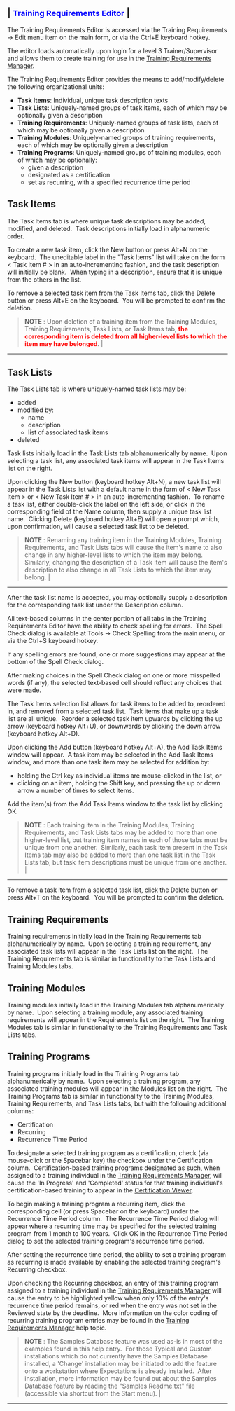 | <font size="4" color="#0000FF"><b>Training Requirements Editor</b></font> |
-----

The Training Requirements Editor is accessed via the Training Requirements -&gt; Edit menu item on the main form, or via the Ctrl+E keyboard hotkey.

The editor loads automatically upon login for a level 3 Trainer/Supervisor and allows them to create training for use in the [Training Requirements Manager](<tdmanage.md>).

The Training Requirements Editor provides the means to add/modify/delete the following organizational units:

- **Task Items**: Individual, unique task description texts
- **Task Lists**: Uniquely-named groups of task items, each of which may be optionally given a description
- **Training Requirements**: Uniquely-named groups of task lists, each of which may be optionally given a description
- **Training Modules**: Uniquely-named groups of training requirements, each of which may be optionally given a description
- **Training Programs**: Uniquely-named groups of training modules, each of which may be optionally:
    - given a description
    - designated as a certification
    - set as recurring, with a specified recurrence time period

## Task Items

The Task Items tab is where unique task descriptions may be added, modified, and deleted.&nbsp; Task descriptions initially load in alphanumeric order.

To create a new task item, click the New button or press Alt+N on the keyboard.&nbsp; The uneditable label in the "Task Items" list will take on the form &lt; Task Item # &gt; in an auto-incrementing fashion, and the task description will initially be blank.&nbsp; When typing in a description, ensure that it is unique from the others in the list.

To remove a selected task item from the Task Items tab, click the Delete button or press Alt+E on the keyboard.&nbsp; You will be prompted to confirm the deletion.

> **NOTE** : Upon deletion of a training item from the Training Modules, Training Requirements, Task Lists, or Task Items tab, <font color="#FF0000"><b>the corresponding item is deleted from all higher-level lists to which the item may have belonged</b></font>. |
-----

## Task Lists

The Task Lists tab is where uniquely-named task lists may be:

- added
- modified by:
    - name
    - description
    - list of associated task items
- deleted

Task lists initially load in the Task Lists tab alphanumerically by name.&nbsp; Upon selecting a task list, any associated task items will appear in the Task Items list on the right.

Upon clicking the New button (keyboard hotkey Alt+N), a new task list will appear in the Task Lists list with a default name in the form of &lt; New Task Item &gt; or &lt; New Task Item # &gt; in an auto-incrementing fashion.&nbsp; To rename a task list, either double-click the label on the left side, or click in the corresponding field of the Name column, then supply a unique task list name.&nbsp; Clicking Delete (keyboard hotkey Alt+E) will open a prompt which, upon confirmation, will cause a selected task list to be deleted.

> **NOTE** : Renaming any training item in the Training Modules, Training Requirements, and Task Lists tabs will cause the item's name to also change in any higher-level lists to which the item may belong.&nbsp; Similarly, changing the description of a Task Item will cause the item's description to also change in all Task Lists to which the item may belong. |
-----

After the task list name is accepted, you may optionally supply a description for the corresponding task list under the Description column.

All text-based columns in the center portion of all tabs in the Training Requirements Editor have the ability to check spelling for errors.&nbsp; The Spell Check dialog is available at Tools -&gt; Check Spelling from the main menu, or via the Ctrl+S keyboard hotkey.

If any spelling errors are found, one or more suggestions may appear at the bottom of the Spell Check dialog.

After making choices in the Spell Check dialog on one or more misspelled words (if any), the selected text-based cell should reflect any choices that were made.

The Task Items selection list allows for task items to be added to, reordered in, and removed from a selected task list.&nbsp; Task items that make up a task list are all unique.&nbsp; Reorder a selected task item upwards by clicking the up arrow (keyboard hotkey Alt+U), or downwards by clicking the down arrow (keyboard hotkey Alt+D).

Upon clicking the Add button (keyboard hotkey Alt+A), the Add Task Items window will appear.&nbsp; A task item may be selected in the Add Task Items window, and more than one task item may be selected for addition by:

- holding the Ctrl key as individual items are mouse-clicked in the list, or
- clicking on an item, holding the Shift key, and pressing the up or down arrow a number of times to select items.

Add the item(s) from the Add Task Items window to the task list by clicking OK.

> **NOTE** : Each training item in the Training Modules, Training Requirements, and Task Lists tabs may be added to more than one higher-level list, but training item names in each of those tabs must be unique from one another.&nbsp; Similarly, each task item present in the Task Items tab may also be added to more than one task list in the Task Lists tab, but task item descriptions must be unique from one another. |
-----

To remove a task item from a selected task list, click the Delete button or press Alt+T on the keyboard.&nbsp; You will be prompted to confirm the deletion.

## Training Requirements

Training requirements initially load in the Training Requirements tab alphanumerically by name.&nbsp; Upon selecting a training requirement, any associated task lists will appear in the Task Lists list on the right.&nbsp; The Training Requirements tab is similar in functionality to the Task Lists and Training Modules tabs.

## Training Modules

Training modules initially load in the Training Modules tab alphanumerically by name.&nbsp; Upon selecting a training module, any associated training requirements will appear in the Requirements list on the right.&nbsp; The Training Modules tab is similar in functionality to the Training Requirements and Task Lists tabs.

## Training Programs

Training programs initially load in the Training Programs tab alphanumerically by name.&nbsp; Upon selecting a training program, any associated training modules will appear in the Modules list on the right.&nbsp; The Training Programs tab is similar in functionality to the Training Modules, Training Requirements, and Task Lists tabs, but with the following additional columns:

- Certification
- Recurring
- Recurrence Time Period

To designate a selected training program as a certification, check (via mouse-click or the Spacebar key) the checkbox under the Certification column.&nbsp; Certification-based training programs designated as such, when assigned to a training individual in the [Training Requirements Manager](<tdmanage.md>), will cause the 'In Progress' and 'Completed' status for that training individual's certification-based training to appear in the [Certification Viewer](<tdcert.md>).

To begin making a training program a recurring item, click the corresponding cell (or press Spacebar on the keyboard) under the Recurrence Time Period column.&nbsp; The Recurrence Time Period dialog will appear where a recurring time may be specified for the selected training program from 1 month to 100 years.&nbsp; Click OK in the Recurrence Time Period dialog to set the selected training program's recurrence time period.

After setting the recurrence time period, the ability to set a training program as recurring is made available by enabling the selected training program's Recurring checkbox.

Upon checking the Recurring checkbox, an entry of this training program assigned to a training individual in the [Training Requirements Manager](<tdmanage.md>) will cause the entry to be highlighted yellow when only 10% of the entry's recurrence time period remains, or red when the entry was not set in the Reviewed state by the deadline.&nbsp; More information on the color coding of recurring training program entries may be found in the [Training Requirements Manager](<tdmanage.md>) help topic.

> **NOTE** : The Samples Database feature was used as-is in most of the examples found in this help entry.&nbsp; For those Typical and Custom installations which do not currently have the Samples Database installed, a 'Change' installation may be initiated to add the feature onto a workstation where Expectations is already installed.&nbsp; After installation, more information may be found out about the Samples Database feature by reading the "Samples Readme.txt" file (accessible via shortcut from the Start menu). |
-----